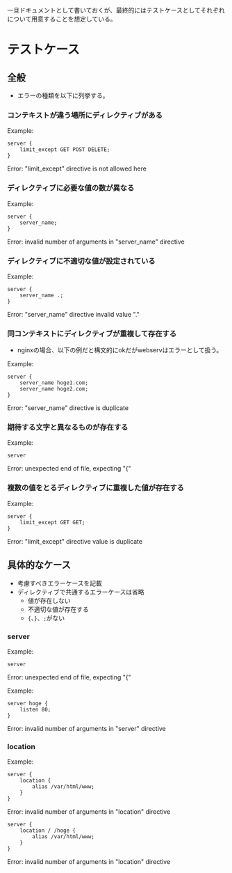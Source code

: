 一旦ドキュメントとして書いておくが、最終的にはテストケースとしてそれぞれについて用意することを想定している。

# テストケース

## 全般

- エラーの種類を以下に列挙する。

### コンテキストが違う場所にディレクティブがある

Example:

```
server {
	limit_except GET POST DELETE;
}
```

Error:
"limit_except" directive is not allowed here

### ディレクティブに必要な値の数が異なる

Example:

```
server {
	server_name;
}
```

Error:
invalid number of arguments in "server_name" directive

### ディレクティブに不適切な値が設定されている

Example:

```
server {
	server_name .;
}
```

Error:
"server_name" directive invalid value "."

### 同コンテキストにディレクティブが重複して存在する

- nginxの場合、以下の例だと構文的にokだがwebservはエラーとして扱う。

Example:

```
server {
	server_name hoge1.com;
	server_name hoge2.com;
}
```

Error:
"server_name" directive is duplicate

### 期待する文字と異なるものが存在する

Example:

```
server
```

Error:
unexpected end of file, expecting "{"

### 複数の値をとるディレクティブに重複した値が存在する

Example:

```
server {
	limit_except GET GET;
}
```

Error:
"limit_except" directive value is duplicate

## 具体的なケース

- 考慮すべきエラーケースを記載
- ディレクティブで共通するエラーケースは省略
  - 値が存在しない
  - 不適切な値が存在する
  - `{`、`}`、`;`がない

### server

Example:

```
server
```

Error:
unexpected end of file, expecting "{"

Example:

```
server hoge {
	listen 80;
}
```

Error:
invalid number of arguments in "server" directive

### location

Example:

```
server {
	location {
		alias /var/html/www;
	}
}
```

Error:
invalid number of arguments in "location" directive

```
server {
	location / /hoge {
		alias /var/html/www;
	}
}
```

Error:
invalid number of arguments in "location" directive
